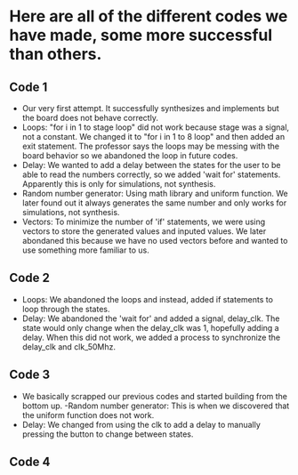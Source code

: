 # Here are all of the different codes we have made, some more successful than others.

## Code 1
- Our very first attempt. It successfully synthesizes and implements but the board does not behave correctly.
- Loops: "for i in 1 to stage loop" did not work because stage was a signal, not a constant. We changed it to "for i in 1 to 8 loop" and then added an exit statement. The professor says the loops may be messing with the board behavior so we abandoned the loop in future codes.
- Delay: We wanted to add a delay between the states for the user to be able to read the numbers correctly, so we added 'wait for' statements. Apparently this is only for simulations, not synthesis.
- Random number generator: Using math library and uniform function. We later found out it always generates the same number and only works for simulations, not synthesis.
- Vectors: To minimize the number of 'if' statements, we were using vectors to store the generated values and inputed values. We later abondaned this because we have no used vectors before and wanted to use something more familiar to us.

## Code 2
- Loops: We abandoned the loops and instead, added if statements to loop through the states.
- Delay: We abandoned the 'wait for' and added a signal, delay_clk. The state would only change when the delay_clk was 1, hopefully adding a delay. When this did not work, we added a process to synchronize the delay_clk and clk_50Mhz.

## Code 3
- We basically scrapped our previous codes and started building from the bottom up.
-Random number generator: This is when we discovered that the uniform function does not work.
- Delay: We changed from using the clk to add a delay to manually pressing the button to change between states.

## Code 4

